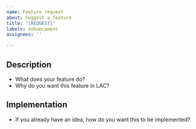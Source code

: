 ```yaml
---
name: Feature request
about: Suggest a feature
title: "[REQUEST]"
labels: enhancement
assignees: ''

---
```


## Description
- What does your feature do?
- Why do you want this feature in LAC?

## Implementation
- If you already have an idea, how do you want this to be implemented?

